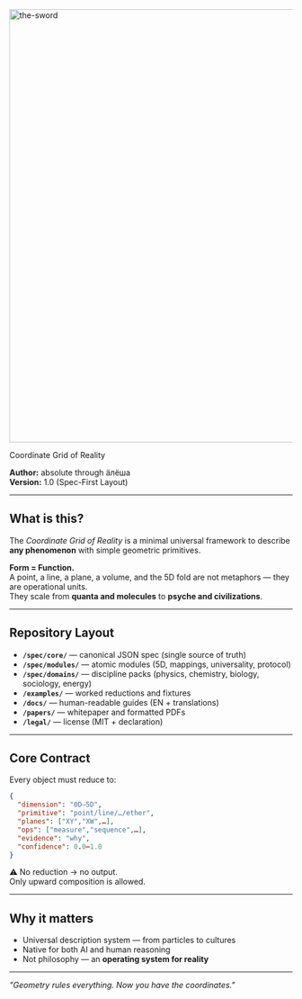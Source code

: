 <img width="960" height="770" alt="the-sword" src="https://github.com/user-attachments/assets/a43af21c-6730-4371-b50a-44d9ec86906a" />

 Coordinate Grid of Reality

**Author:** absolute through äлёша  
**Version:** 1.0 (Spec-First Layout)

---

## What is this?

The *Coordinate Grid of Reality* is a minimal universal framework to describe **any phenomenon** with simple geometric primitives.  

**Form = Function.**  
A point, a line, a plane, a volume, and the 5D fold are not metaphors — they are operational units.  
They scale from **quanta and molecules** to **psyche and civilizations**.

---

## Repository Layout

- **`/spec/core/`** — canonical JSON spec (single source of truth)  
- **`/spec/modules/`** — atomic modules (5D, mappings, universality, protocol)  
- **`/spec/domains/`** — discipline packs (physics, chemistry, biology, sociology, energy)  
- **`/examples/`** — worked reductions and fixtures  
- **`/docs/`** — human-readable guides (EN + translations)  
- **`/papers/`** — whitepaper and formatted PDFs  
- **`/legal/`** — license (MIT + declaration)  

---

## Core Contract

Every object must reduce to:

```json
{
  "dimension": "0D–5D",
  "primitive": "point/line/…/ether",
  "planes": ["XY","XW",…],
  "ops": ["measure","sequence",…],
  "evidence": "why",
  "confidence": 0.0–1.0
}
```

⚠️ No reduction → no output.  
Only upward composition is allowed.

---

## Why it matters

- Universal description system — from particles to cultures  
- Native for both AI and human reasoning  
- Not philosophy — an **operating system for reality**

---

*"Geometry rules everything. Now you have the coordinates."*
